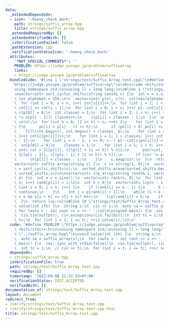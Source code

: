 ```yaml
---
data:
  _extendedDependsOn:
  - icon: ':heavy_check_mark:'
    path: strings/suffix_array.hpp
    title: strings/suffix_array.hpp
  _extendedRequiredBy: []
  _extendedVerifiedWith: []
  _isVerificationFailed: false
  _pathExtension: cpp
  _verificationStatusIcon: ':heavy_check_mark:'
  attributes:
    '*NOT_SPECIAL_COMMENTS*': ''
    PROBLEM: https://judge.yosupo.jp/problem/suffixarray
    links:
    - https://judge.yosupo.jp/problem/suffixarray
  bundledCode: "#line 1 \"strings/test/Suffix_Array.test.cpp\"\n#define PROBLEM \"\
    https://judge.yosupo.jp/problem/suffixarray\"\n\n#include <bits/stdc++.h>\n\n\
    using namespace std;\n\nusing ll = long long;\n\n#line 1 \"strings/suffix_array.hpp\"\
    \nvector<int> sort_cyclic_shifts(string const& s) {\n  int n = s.size();\n  const\
    \ int alphabet = 256;\n\n  vector<int> p(n), c(n), cnt(max(alphabet, n), 0);\n\
    \  for (int i = 0; i < n; i++) cnt[s[i]]++;\n  for (int i = 1; i < alphabet; i++)\
    \ cnt[i] += cnt[i - 1];\n  for (int i = 0; i < n; i++) p[--cnt[s[i]]] = i;\n \
    \ c[p[0]] = 0;\n  int classes = 1;\n  for (int i = 1; i < n; i++) {\n    if (s[p[i]]\
    \ != s[p[i - 1]]) classes++;\n    c[p[i]] = classes - 1;\n  }\n  vector<int> pn(n),\
    \ cn(n);\n  for (int h = 0; (1 << h) < n; ++h) {\n    for (int i = 0; i < n; i++)\
    \ {\n      pn[i] = p[i] - (1 << h);\n      if (pn[i] < 0) pn[i] += n;\n    }\n\
    \    fill(cnt.begin(), cnt.begin() + classes, 0);\n    for (int i = 0; i < n;\
    \ i++) cnt[c[pn[i]]]++;\n    for (int i = 1; i < classes; i++) cnt[i] += cnt[i\
    \ - 1];\n    for (int i = n - 1; i >= 0; i--) p[--cnt[c[pn[i]]]] = pn[i];\n  \
    \  cn[p[0]] = 0;\n    classes = 1;\n    for (int i = 1; i < n; i++) {\n      pair<int,\
    \ int> cur = {c[p[i]], c[(p[i] + (1 << h)) % n]};\n      pair<int, int> prev =\
    \ {c[p[i - 1]], c[(p[i - 1] + (1 << h)) % n]};\n      if (cur != prev) ++classes;\n\
    \      cn[p[i]] = classes - 1;\n    }\n    c.swap(cn);\n  }\n  return p;\n}\n\n\
    vector<int> suffix_array(string s) {\n  s += string(1, 0);\n  vector<int> sorted_shifts\
    \ = sort_cyclic_shifts(s);\n  sorted_shifts.erase(sorted_shifts.begin());\n  return\
    \ sorted_shifts;\n}\n\nvector<int> lcp_array(string const& s, vector<int> const&\
    \ p) {\n  int n = s.size();\n  vector<int> rank(n, 0);\n  for (int i = 0; i <\
    \ n; i++) rank[p[i]] = i;\n\n  int k = 0;\n  vector<int> lcp(n - 1, 0);\n  for\
    \ (int i = 0; i < n; i++) {\n    if (rank[i] == n - 1) {\n      k = 0;\n     \
    \ continue;\n    }\n    int j = p[rank[i] + 1];\n    while (i + k < n && j + k\
    \ < n && s[i + k] == s[j + k]) k++;\n    lcp[rank[i]] = k;\n    if (k) k--;\n\
    \  }\n  return lcp;\n}\n#line 10 \"strings/test/Suffix_Array.test.cpp\"\n\nvoid\
    \ solve(int ith) {\n  string s;\n  cin >> s;\n  auto sa = suffix_array(s);\n \
    \ for (auto v : sa) cout << v << ' ';\n}\n\nsigned main() {\n  ios::sync_with_stdio(false);\n\
    \  cin.tie(nullptr), cin.exceptions(cin.failbit);\n  int tc = 1;\n  // cin >>\
    \ tc;\n  for (int i = 1; i <= tc; ++i) solve(i);\n}\n"
  code: "#define PROBLEM \"https://judge.yosupo.jp/problem/suffixarray\"\n\n#include\
    \ <bits/stdc++.h>\n\nusing namespace std;\n\nusing ll = long long;\n\n#include\
    \ \"../suffix_array.hpp\"\n\nvoid solve(int ith) {\n  string s;\n  cin >> s;\n\
    \  auto sa = suffix_array(s);\n  for (auto v : sa) cout << v << ' ';\n}\n\nsigned\
    \ main() {\n  ios::sync_with_stdio(false);\n  cin.tie(nullptr), cin.exceptions(cin.failbit);\n\
    \  int tc = 1;\n  // cin >> tc;\n  for (int i = 1; i <= tc; ++i) solve(i);\n}"
  dependsOn:
  - strings/suffix_array.hpp
  isVerificationFile: true
  path: strings/test/Suffix_Array.test.cpp
  requiredBy: []
  timestamp: '2022-09-08 21:32:23+07:00'
  verificationStatus: TEST_ACCEPTED
  verifiedWith: []
documentation_of: strings/test/Suffix_Array.test.cpp
layout: document
redirect_from:
- /verify/strings/test/Suffix_Array.test.cpp
- /verify/strings/test/Suffix_Array.test.cpp.html
title: strings/test/Suffix_Array.test.cpp
---
```


